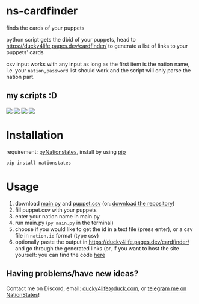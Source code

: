 # ns-cardfinder

finds the cards of your puppets

python script gets the dbid of your puppets, head to https://ducky4life.pages.dev/cardfinder/ to generate a list of links to your puppets' cards

csv input works with any input as long as the first item is the nation name, i.e. your `nation,password` list should work and the script will only parse the nation part.

## my scripts :D

<a href="https://github.com/ducky4life/ns-detag">
  <img align="center" src="https://ducky4life.vercel.app/api/pin/?username=ducky4life&repo=ns-detag&theme=algolia" />
</a>
<a href="https://github.com/ducky4life/ns-blender">
  <img align="center" src="https://ducky4life.vercel.app/api/pin/?username=ducky4life&repo=ns-blender&theme=algolia" />
</a>
<a href="https://github.com/ducky4life/ns-zombie">
  <img align="center" src="https://ducky4life.vercel.app/api/pin/?username=ducky4life&repo=ns-zombie&theme=algolia" />
</a>
<a href="https://github.com/ducky4life/ns-cardfinder">
  <img align="center" src="https://ducky4life.vercel.app/api/pin/?username=ducky4life&repo=ns-cardfinder&theme=algolia" />
</a>

# Installation

requirement: [pyNationstates](https://github.com/DolphDev/pynationstates), install by using [pip](https://pip.pypa.io/en/stable/installation/)

```
pip install nationstates
```

# Usage

1. download [main.py](https://github.com/ducky4life/ns-cardfinder/blob/main/main.py) and [puppet.csv](https://github.com/ducky4life/ns-cardfinder/blob/main/puppet.csv) (or: [download the repository](https://github.com/ducky4life/ns-cardfinder/archive/refs/heads/main.zip))
2. fill puppet.csv with your puppets
3. enter your nation name in main.py
4. run main.py (`py main.py` in the terminal)
5. choose if you would like to get the id in a text file (press enter), or a csv file in `nation,id` format (type csv)
6. optionally paste the output in https://ducky4life.pages.dev/cardfinder/ and go through the generated links (or, if you want to host the site yourself: you can find the code [here](https://github.com/ducky4life/ducky4life.github.io/tree/main/cardfinder)

## Having problems/have new ideas?

Contact me on Discord, email: ducky4life@duck.com, or [telegram me on NationStates](https://www.nationstates.net/page=compose_telegram?tgto=ducky)!
